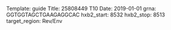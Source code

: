 Template: guide
Title: 25808449 T10 
Date: 2019-01-01
grna: GGTGGTAGCTGAAGAGGCAC
hxb2_start: 8532
hxb2_stop: 8513
target_region: Rev/Env
